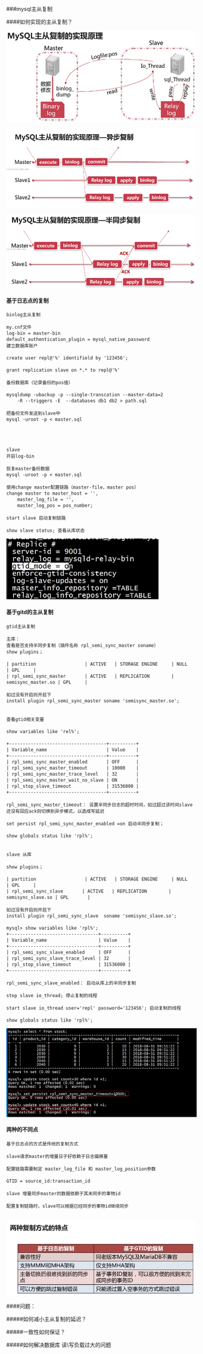 ###mysql主从复制

####如何实现的主从复制？

![1572488480393](assets\1572488480393.png)



![1572488550767](assets\1572488550767.png)

![1572488633505](assets\1572488633505.png)











#### 基于日志点的复制

```
binlog主从复制

my.cnf文件
log-bin = master-bin
default_authentication_plugin = mysql_native_password
建立数据库账户

create user repl@'%' identifield by '123456';

grant replication slave on *.* to repl@'%'

备份数据库（记录备份的pos值）

mysqldump -ubackup -p --single-transcation --master-data=2
	-R --triggers -E  --databases db1 db2 > path.sql

把备份文件发送到slave中
mysql -uroot -p < master.sql




slave
开启log-bin 

恢复master备份数据
mysql -uroot -p < master.sql

使用change master配置链路（master-file，master pos）
change master to master_host = '',
    master_log_file = '',
    master_log_pos = pos_number;

start slave 启动复制链路

show slave status; 查看从库状态
```

![1572489001602](assets\1572489001602.png)

#### 基于gitd的主从复制

```
gtid主从复制

主库：
查看是否支持半同步复制（插件名称 rpl_semi_sync_master soname）
show plugins；

| partition                  | ACTIVE   | STORAGE ENGINE     | NULL               | GPL     |
| rpl_semi_sync_master       | ACTIVE   | REPLICATION        | semisync_master.so | GPL	    |

如过没有开启则开启下
install plugin rpl_semi_sync_master soname 'semisync_master.so';


查看gtid相关变量

show variables like 'rel%';

+------------------------------------+----------+
| Variable_name                      | Value    |
+------------------------------------+----------+
| rpl_semi_sync_master_enabled       | OFF      |
| rpl_semi_sync_master_timeout       | 10000    |
| rpl_semi_sync_master_trace_level   | 32       |
| rpl_semi_sync_master_wait_no_slave | ON       |
| rpl_stop_slave_timeout             | 31536000 |
+------------------------------------+----------+

rpl_semi_sync_master_timeout： 设置半同步日志的超时时间，如过超过该时间slave还没有回应ack则切换到异步模式，以造成写延迟

set persist rpl_semi_sync_master_enabled =on 启动半同步复制；

show globals status like 'rpl%';


slave 从库

show plugins；

| partition                  | ACTIVE   | STORAGE ENGINE     | NULL               | GPL     |
| rpl_semi_sync_slave       | ACTIVE   | REPLICATION        | semisync_slave.so | GPL	    |

如过没有开启则开启下
install plugin rpl_semi_sync_slave  soname 'semisync_slave.so';

mysql> show variables like 'rpl%';
+---------------------------------+----------+
| Variable_name                   | Value    |
+---------------------------------+----------+
| rpl_semi_sync_slave_enabled     | OFF      |
| rpl_semi_sync_slave_trace_level | 32       |
| rpl_stop_slave_timeout          | 31536000 |
+---------------------------------+----------+

rpl_semi_sync_slave_enabled： 启动从库上的半同步复制

stop slave io_thread; 停止复制的线程

start slave io_thread user='repl' password='123456'; 启动复制的线程

show globals status like 'rpl%';
```

![1572490209444](assets\1572490209444.png)







#### 两种的不同点

```
基于日志点的方式是传统的复制方式

slave请求master的增量日子好依赖于日志偏移量

配置链路需要制定 master_log_file 和 master_log_position参数

GTID = source_id:transaction_id

slave 增量同步master的数据依赖于其末同步的事物id

配置复制链路时，slave可以根据已经同步的事物id继续同步


```

![1572490515550](assets\1572490515550.png)



####问题：







#####如何减小主从复制的延迟？



#####一致性如何保证？



#####如何解决数据库 读\写负载过大的问题







